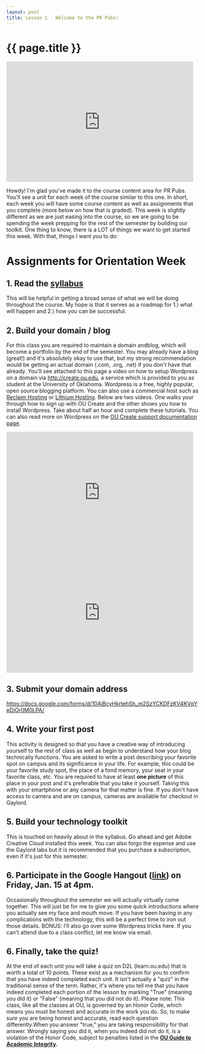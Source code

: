 ```yaml
---
layout: post
title: Lesson 1 - Welcome to the PR Pubs!
---
```


{{ page.title }}
================

<iframe width="490" height="315" src="https://www.youtube.com/embed/BjMIrT4FyiU" frameborder="0" allowfullscreen></iframe>

Howdy! I'm glad you've made it to the course content area for PR Pubs. You'll see a unit for each week of the course similar to this one. In short, each week you will have some course content as well as assignments that you complete (more below on how that is graded). This week is slightly different as we are just easing into the course, so we are going to be spending the week prepping for the rest of the semester by building our toolkit. One thing to know, there is a LOT of things we want to get started this week. With that, things I want you to do:

# Assignments for Orientation Week

## 1\. Read the [syllabus][syllabus]

This will be helpful in getting a broad sense of what we will be doing throughout the course. My hope is that it serves as a roadmap for 1.) what will happen and 2.) how you can be successful.

## 2\. Build your domain / blog

For this class you are required to maintain a domain andblog, which will become a portfolio by the end of the semester. You may already have a blog (great!) and it's absolutely okay to use that, but my strong recommendation would be getting an actual domain (.com, .org, .net) if you don't have that already. You'll see attached to this page a video on how to setup Wordpress on a domain via http://create.ou.edu, a service which is provided to you as student at the University of Oklahoma. Wordpress is a free, highly popular, open source blogging platform. You can also use a commercial host such as [Reclaim Hosting](http://reclaimhosting.com) or [Lithium Hosting](http://lithiumhosting.com). Below are two videos. One walks your through how to sign up with OU Create and the other shows you how to install Wordpress. Take about half an hour and complete these tutorials. You can also read more on Wordpress on the [OU Create support documentation page](http://create.ou.edu/support/applications/wordpress). 

<iframe width="490" height="315" src="https://www.youtube.com/embed/U-AUqrmXJDI" frameborder="0" allowfullscreen></iframe>

<iframe width="490" height="315" src="https://www.youtube.com/embed/Av8rTd3HC0Q" frameborder="0" allowfullscreen></iframe>

## 3\. Submit your domain address

https://docs.google.com/forms/d/10AiBcyHkrtehSh_m2SzYCKDFzKV4KVqYpDiOr0M0LPA/

## 4\. Write your first post

This activity is designed so that you have a creative way of introducing yourself to the rest of class as well as begin to understand how your blog technically functions. You are asked to write a post describing your favorite spot on campus and its significance in your life. For example, this could be your favorite study spot, the place of a fond memory, your seat in your favorite class, etc. You are required to have at least **one picture** of this place in your post and it's preferable that you take it yourself. Taking this with your smartphone or any camera for that matter is fine. If you don't have access to camera and are on campus, cameras are available for checkout in Gaylord.

## 5\. Build your technology toolkit

This is touched on heavily about in the syllabus. Go ahead and get Adobe Creative Cloud installed this week. You can also forgo the expense and use the Gaylord labs but it is recommended that you purchase a subscription, even if it's just for this semester.

## 6\. Participate in the Google Hangout ([link](https://plus.google.com/events/c2hmc5uv61fbq8p71ksskvfq4cs)) on Friday, Jan. 15 at 4pm.

Occasionally throughout the semester we will actually virtually come together. This will just be for me to give you some quick introductions where you actually see my face and mouth move. If you have been having in any complications with the technology, this will be a perfect time to iron out those details. BONUS: I'll also go over some Wordpress tricks here. If you can't attend due to a class conflict, let me know via email.

## 6\. Finally, take the quiz!

At the end of each unit you will take a quiz on D2L (learn.ou.edu) that is worth a total of 10 points. These exist as a mechanism for you to confirm that you have indeed completed each unit. It isn't actually a "quiz" in the traditional sense of the term. Rather, it's where you tell me that you have indeed completed each portion of the lesson by marking "True" (meaning you did it) or "False" (meaning that you did not do it). Please note: This class, like all the classes at OU, is governed by an Honor Code, which means you must be honest and accurate in the work you do. So, to make sure you are being honest and accurate, read each question differently.When you answer "true," you are taking responsibility for that answer. Wrongly saying you did it, when you indeed did not do it, is a violation of the Honor Code, subject to penalties listed in the **[OU Guide to Academic Integrity](http://onlinecourselady.pbworks.com/w/page/83632159/honorcodeviolations).**

[syllabus]: syllabus.html
